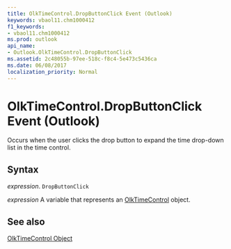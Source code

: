 ```yaml
---
title: OlkTimeControl.DropButtonClick Event (Outlook)
keywords: vbaol11.chm1000412
f1_keywords:
- vbaol11.chm1000412
ms.prod: outlook
api_name:
- Outlook.OlkTimeControl.DropButtonClick
ms.assetid: 2c48055b-97ee-518c-f8c4-5e473c5436ca
ms.date: 06/08/2017
localization_priority: Normal
---
```



# OlkTimeControl.DropButtonClick Event (Outlook)

Occurs when the user clicks the drop button to expand the time drop-down list in the time control.


## Syntax

_expression_. `DropButtonClick`

_expression_ A variable that represents an [OlkTimeControl](./Outlook.OlkTimeControl.md) object.


## See also


[OlkTimeControl Object](Outlook.OlkTimeControl.md)

